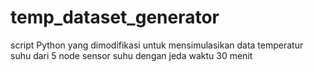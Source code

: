 # temp_dataset_generator
script Python yang dimodifikasi untuk mensimulasikan data temperatur suhu dari 5 node sensor suhu dengan jeda waktu 30 menit

